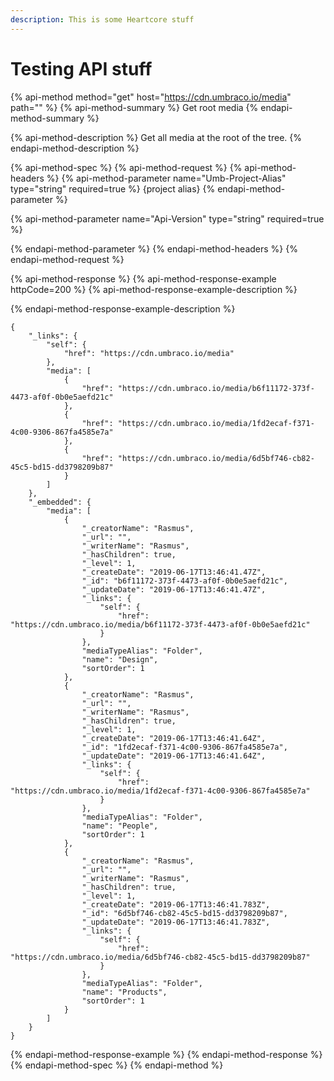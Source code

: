 ```yaml
---
description: This is some Heartcore stuff
---
```


# Testing API stuff

{% api-method method="get" host="https://cdn.umbraco.io/media" path="" %}
{% api-method-summary %}
Get root media
{% endapi-method-summary %}

{% api-method-description %}
Get all media at the root of the tree.
{% endapi-method-description %}

{% api-method-spec %}
{% api-method-request %}
{% api-method-headers %}
{% api-method-parameter name="Umb-Project-Alias" type="string" required=true %}
{project alias}
{% endapi-method-parameter %}

{% api-method-parameter name="Api-Version" type="string" required=true %}

{% endapi-method-parameter %}
{% endapi-method-headers %}
{% endapi-method-request %}

{% api-method-response %}
{% api-method-response-example httpCode=200 %}
{% api-method-response-example-description %}

{% endapi-method-response-example-description %}

```
{
    "_links": {
        "self": {
            "href": "https://cdn.umbraco.io/media"
        },
        "media": [
            {
                "href": "https://cdn.umbraco.io/media/b6f11172-373f-4473-af0f-0b0e5aefd21c"
            },
            {
                "href": "https://cdn.umbraco.io/media/1fd2ecaf-f371-4c00-9306-867fa4585e7a"
            },
            {
                "href": "https://cdn.umbraco.io/media/6d5bf746-cb82-45c5-bd15-dd3798209b87"
            }
        ]
    },
    "_embedded": {
        "media": [
            {
                "_creatorName": "Rasmus",
                "_url": "",
                "_writerName": "Rasmus",
                "_hasChildren": true,
                "_level": 1,
                "_createDate": "2019-06-17T13:46:41.47Z",
                "_id": "b6f11172-373f-4473-af0f-0b0e5aefd21c",
                "_updateDate": "2019-06-17T13:46:41.47Z",
                "_links": {
                    "self": {
                        "href": "https://cdn.umbraco.io/media/b6f11172-373f-4473-af0f-0b0e5aefd21c"
                    }
                },
                "mediaTypeAlias": "Folder",
                "name": "Design",
                "sortOrder": 1
            },
            {
                "_creatorName": "Rasmus",
                "_url": "",
                "_writerName": "Rasmus",
                "_hasChildren": true,
                "_level": 1,
                "_createDate": "2019-06-17T13:46:41.64Z",
                "_id": "1fd2ecaf-f371-4c00-9306-867fa4585e7a",
                "_updateDate": "2019-06-17T13:46:41.64Z",
                "_links": {
                    "self": {
                        "href": "https://cdn.umbraco.io/media/1fd2ecaf-f371-4c00-9306-867fa4585e7a"
                    }
                },
                "mediaTypeAlias": "Folder",
                "name": "People",
                "sortOrder": 1
            },
            {
                "_creatorName": "Rasmus",
                "_url": "",
                "_writerName": "Rasmus",
                "_hasChildren": true,
                "_level": 1,
                "_createDate": "2019-06-17T13:46:41.783Z",
                "_id": "6d5bf746-cb82-45c5-bd15-dd3798209b87",
                "_updateDate": "2019-06-17T13:46:41.783Z",
                "_links": {
                    "self": {
                        "href": "https://cdn.umbraco.io/media/6d5bf746-cb82-45c5-bd15-dd3798209b87"
                    }
                },
                "mediaTypeAlias": "Folder",
                "name": "Products",
                "sortOrder": 1
            }
        ]
    }
}
```
{% endapi-method-response-example %}
{% endapi-method-response %}
{% endapi-method-spec %}
{% endapi-method %}

